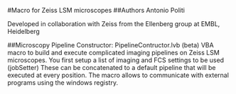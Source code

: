 #Macro for Zeiss LSM microscopes
##Authors
Antonio Politi
 
Developed in collaboration with Zeiss from the Ellenberg group at EMBL, Heidelberg


##Microscopy Pipeline Constructor: PipelineContructor.lvb (beta)
VBA macro to build and execute complicated imaging pipelines on Zeiss LSM microscopes.
You first setup a list of imaging and FCS settings to be used (jobSetter)
These can be concatenated to a default pipeline that will be executed at every position.
The macro allows to communicate with external programs using the windows registry.
 

